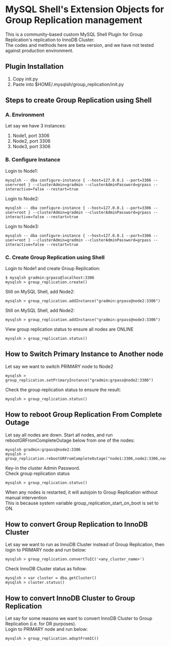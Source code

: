 # MySQL Shell's Extension Objects for Group Replication management
This is a community-based custom MySQL Shell Plugin for Group Replication's replication to InnoDB Cluster. </br>
The codes and methods here are beta version, and we have not tested against production environment.
## Plugin Installation
1. Copy init.py
2. Paste into $HOME/.mysqlsh/group_replication/init.py
## Steps to create Group Replication using Shell
### A. Environment
Let say we have 3 instances: 
1. Node1, port 3306
2. Node2, port 3306
3. Node3, port 3306
### B. Configure Instance
Login to Node1:
```
mysqlsh -- dba configure-instance { --host=127.0.0.1 --port=3306 --user=root } --clusterAdmin=gradmin --clusterAdminPassword=grpass --interactive=false --restart=true
```
Login to Node2:
```
mysqlsh -- dba configure-instance { --host=127.0.0.1 --port=3306 --user=root } --clusterAdmin=gradmin --clusterAdminPassword=grpass --interactive=false --restart=true
```
Login to Node3:
```
mysqlsh -- dba configure-instance { --host=127.0.0.1 --port=3306 --user=root } --clusterAdmin=gradmin --clusterAdminPassword=grpass --interactive=false --restart=true
```
### C. Create Group Replication using Shell
Login to Node1 and create Group Replication:
```
$ mysqlsh gradmin:grpass@localhost:3306
mysqlsh > group_replication.create()
```
Still on MySQL Shell, add Node2:
```
mysqlsh > group_replication.addInstance("gradmin:grpass@node2:3306")
```
Still on MySQL Shell, add Node2:
```
mysqlsh > group_replication.addInstance("gradmin:grpass@node3:3306")
```
View group replication status to ensure all nodes are ONLINE
```
mysqlsh > group_replication.status()
```
## How to Switch Primary Instance to Another node
Let say we want to switch PRIMARY node to Node2
```
mysqlsh > group_replication.setPrimaryInstance("gradmin:grpass@node2:3306")
```
Check the group replication status to ensure the result:
```
mysqlsh > group_replication.status()
```
## How to reboot Group Replication From Complete Outage
Let say all nodes are down. Start all nodes, and run rebootGRFromCompleteOutage below from one of the nodes:
```
mysqlsh gradmin:grpass@node2:3306
mysqlsh > group_replication.rebootGRFromCompleteOutage("node1:3306,node2:3306,node3:3306")
```
Key-in the cluster Admin Password. </br>
Check group replication status
```
mysqlsh > group_replication.status()
```
When any nodes is restarted, it will autojoin to Group Replication without manual intervention </br>
This is because system variable group_replication_start_on_boot is set to ON.
## How to convert Group Replication to InnoDB Cluster
Let say we want to run as InnoDB Cluster instead of Group Replication, then login to PRIMARY node and run below:
```
mysqlsh > group_replication.convertToIC('<any_cluster_name>')
```
Check InnoDB Cluster status as follow:
```
mysqlsh > var cluster = dba.getCluster()
mysqlsh > cluster.status()
```
## How to convert InnoDB Cluster to Group Replication
Let say for some reasons we want to convert InnoDB Cluster to Group Replication (i.e. for DR purposes). </br>
Login to PRIMARY node and run below:
```
mysqlsh > group_replication.adoptFromIC()
```
